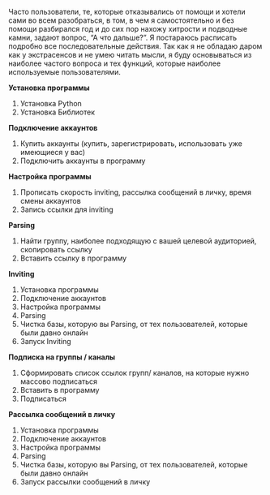 

Часто пользователи, те, которые отказывались от помощи и хотели сами во всем разобраться, в том, в чем я самостоятельно и без помощи разбирался год и до сих пор нахожу хитрости и подводные камни, задают вопрос, “А что дальше?”. Я постараюсь расписать подробно все последовательные действия. Так как я не обладаю даром как у экстрасенсов и не умею читать мысли, я буду основываться из наиболее частого вопроса и тех функций, которые наиболее используемые пользователями.

**Установка программы**

1. Установка Python
2. Установка Библиотек
    
**Подключение аккаунтов**

1. Купить аккаунты (купить, зарегистрировать, использовать уже имеющиеся у вас)
2. Подключить аккаунты в программу
    
**Настройка программы**

1. Прописать скорость inviting, рассылка сообщений в личку, время смены аккаунтов
2. Запись ссылки для inviting

**Parsing**

1. Найти группу, наиболее подходящую с вашей целевой аудиторией, скопировать ссылку
2. Вставить ссылку в программу
    
**Inviting**

1. Установка программы
2. Подключение аккаунтов
3. Настройка программы
4. Parsing
5. Чистка базы, которую вы Parsing, от тех пользователей, которые были давно онлайн
6. Запуск Inviting
    
**Подписка на группы / каналы**

1. Сформировать список ссылок групп/ каналов, на которые нужно массово подписаться
2. Вставить в программу
3. Подписаться
    
**Рассылка сообщений в личку**

1. Установка программы
2. Подключение аккаунтов
3. Настройка программы
4. Parsing
5. Чистка базы, которую вы Parsing, от тех пользователей, которые были давно онлайн
6. Запуск рассылки сообщений в личку